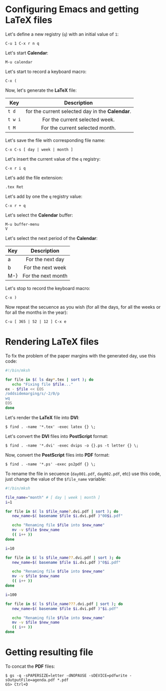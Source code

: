 # Configuring Emacs and getting LaTeX files

Let's define a new registry (`q`) with an initial value of `1`:

```
C-u 1 C-x r n q
```

Let's start **Calendar**:

```
M-u calendar
```

Let's start to record a keyboard macro:

```
C-x (
```

Now, let's generate the **LaTeX** file:

| Key     | Description                                       |
|---------|:-------------------------------------------------:|
| `t d`   | for the current selected day in the **Calendar**. |
| `t w i` | For the current selected week.                    |
| `t M`   | For the current selected month.                   |

Let's save the file with corresponding file name:

```
C-x C-s [ day | week | month ]
```

Let's insert the current value of the `q` registry:

```
C-x r i q
```

Let's add the file extension:

```
.tex Ret
```

Let's add by one the `q` registry value:

```
C-x r + q
```

Let's select the **Calendar** buffer:

```
M-u buffer-menu
V
```

Let's select the next period of the **Calendar**:

| Key | Description        |
|-----|:------------------:|
| a   | For the next day   |
| b   | For the next week  |
| M-} | For the next month |
 
 Let's stop to record the keyboard macro:
 
 ```
 C-x )
 ```
 
 Now repeat the secuence as you wish (for all the days, for all the weeks or for all the months in the year):
 
 ```
 C-u [ 365 | 52 | 12 ] C-x e
 ```
 
 # Rendering LaTeX files
 
 To fix the problem of the paper margins with the generated day, use this code:
 
 ```sh
 #!/bin/mksh
 
 for file in $( ls day*.tex | sort ); do
	echo "Fixing file $file..."
 ex - $file << EOS
 /oddsidemarging/s/-2/0/p
 wq
 EOS
 done
 ```
 
 Let's render the **LaTeX** file into **DVI**:
 
 ```
 $ find . -name '*.tex' -exec latex {} \;
 ```
 
 Let's convert the **DVI** files into **PostScript** format:
 
 ```
 $ find . -name '*.dvi' -exec dvips -o {}.ps -t letter {} \;
 ```
 
 Now, convert the **PostScript** files into **PDF** format:
 
 ```
 $ find . -name '*.ps' -exec ps2pdf {} \;
 ```
  
 To rename the file in secuence (`day001.pdf`, `day002.pdf`, etc) use this code, just change the value of the `$file_name` variable:
 
 ```sh
 #!/bin/mksh

file_name="month" # [ day | week | month ]
i=1

for file in $( ls $file_name?.dvi.pdf | sort ); do
	new_name=$( basename $file $i.dvi.pdf )"00$i.pdf"

	echo "Renaming file $file into $new_name"
	mv -v $file $new_name
	(( i++ ))
done

i=10

for file in $( ls $file_name??.dvi.pdf | sort ); do
	new_name=$( basename $file $i.dvi.pdf )"0$i.pdf"

	echo "Renaming file $file into $new_name"
	mv -v $file $new_name
	(( i++ ))
done

i=100

for file in $( ls $file_name???.dvi.pdf | sort ); do
	new_name=$( basename $file $i.dvi.pdf )"$i.pdf"

	echo "Renaming file $file into $new_name"
	mv -v $file $new_name
	(( i++ ))
done
```
# Getting resulting file

To concat the **PDF** files:

```
$ gs -q -sPAPERSIZE=letter -dNOPAUSE -sDEVICE=pdfwrite -sOutputFile=agenda.pdf *.pdf
GS> Ctrl+D
 ```
